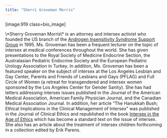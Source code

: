 ```yaml
---
title: "Sherri Groveman Morris"
---
```


<p>[image:919 class=bio_image]  </p>

<p>\*Sherry Groveman Morris\* is an attorney and intersex activist who founded the US branch of the <a href="http://www.medhelp.org/www/ais/">Androgen Insensitivity Syndrome Support Group</a> in 1995. Ms. Groveman has been a frequent lecturer on the topic of intersex at medical conferences throughout the world. She has given presentations to the Royal Society of Medicine Endocrine Section, the Australasian Pediatric Endocrine Society and the European Pediatric Urology Association in Turkey. In addition, Ms. Groveman has been a featured speaker on the subject of intersex at the Los Angeles Lesbian and Gay Center, Parents and Friends of Lesbians and Gays (<span class="caps">PFLAG</span>) and Full Circle of Women (a retreat for transgendered and intersex women sponsored by the Los Angeles Center for Gender Sanity). She has had letters addressing intersex issues published in the Journal of the American Medical Association, American Family Physician Journal, and the Canadian Medical Association Journal. In addition, her article “The Hanukkah Bush; Ethical Implications in the Clinical Management of Intersex” was published in the Journal of Clinical Ethics and republished in the book <a href="http://www.amazon.com/exec/obidos/tg/detail/-/1555721001/qid%3D1126616547/sr%3D1-1/ref%3Dsr%5C_1%5C_1/103-5793418-1126211?v=glance&amp;s=books">Intersex in the Age of Ethics</a> which has become a standard text on the issue of intersex. She also has an article about the treatment of intersex children forthcoming in a collection edited by Erik Parens.</p>
